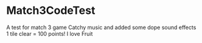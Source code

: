 # Match3CodeTest
 A test for match 3 game
 Catchy music and added some dope sound effects
 1 tile clear = 100 points!
 I love Fruit

